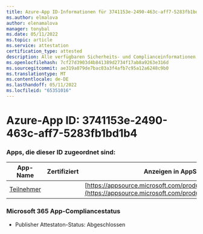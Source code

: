 ```yaml
---
title: Azure-App ID-Informationen für 3741153e-2490-463c-aff7-5283fb1bd1b4
ms.author: elmalova
author: elenamalova
manager: tonybal
ms.date: 05/11/2022
ms.topic: article
ms.service: attestation
certification_type: attested
description: Alle verfügbaren Sicherheits- und Complianceinformationen für 3741153e-2490-463c-aff7-5283fb1bd1b4.
ms.openlocfilehash: 7cf27d3903d4b841389d2734f17ab8a9263e316d
ms.sourcegitcommit: ae319a079de7bac03a3f4afb7c95a12a6248c9b0
ms.translationtype: MT
ms.contentlocale: de-DE
ms.lasthandoff: 05/11/2022
ms.locfileid: "65351016"
---
```

# <a name="azure-app-id-3741153e-2490-463c-aff7-5283fb1bd1b4"></a>Azure-App ID: 3741153e-2490-463c-aff7-5283fb1bd1b4


### <a name="apps-associated-with-this-id"></a>Apps, die dieser ID zugeordnet sind:
| **App-Name** | **Zertifiziert** | **Anzeigen in AppSource** |
|--------------|---------------|-----------------------|
| [Teilnehmer](../forward/WA200003856.md) |  | [https://appsource.microsoft.com/product/office/WA200003856](https://appsource.microsoft.com/product/office/WA200003856) |

### <a name="microsoft-365-app-compliance-status"></a>Microsoft 365 App-Compliancestatus
- Publisher Attestaton-Status: Abgeschlossen
